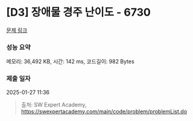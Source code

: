 # [D3] 장애물 경주 난이도 - 6730 

[문제 링크](https://swexpertacademy.com/main/code/problem/problemDetail.do?contestProbId=AWefy5x65PoDFAUh) 

### 성능 요약

메모리: 36,492 KB, 시간: 142 ms, 코드길이: 982 Bytes

### 제출 일자

2025-01-27 11:36



> 출처: SW Expert Academy, https://swexpertacademy.com/main/code/problem/problemList.do